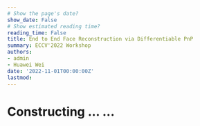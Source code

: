 ```yaml
---
# Show the page's date?
show_date: False
# Show estimated reading time?
reading_time: False
title: End to End Face Reconstruction via Differentiable PnP
summary: ECCV'2022 Workshop 
authors: 
- admin
- Huawei Wei
date: '2022-11-01T00:00:00Z'
lastmod:
---
```


# Constructing ... ...